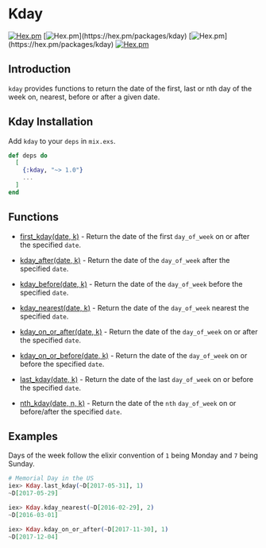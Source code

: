 # Kday

[![Hex.pm](https://img.shields.io/hexpm/v/kday.svg)](https://hex.pm/packages/kday)
[![Hex.pm](https://img.shields.io/hexpm/dw/kday.svg?)](https://hex.pm/packages/kday)
[![Hex.pm](https://img.shields.io/hexpm/dt/kday.svg?)](https://hex.pm/packages/kday)
[![Hex.pm](https://img.shields.io/hexpm/l/kday.svg)](https://hex.pm/packages/kday)

## Introduction

`kday` provides functions to return the date of the first, last or nth day of the week on, nearest, before or after a given date.

## Kday Installation

Add `kday` to your `deps` in `mix.exs`.

```elixir
def deps do
  [
    {:kday, "~> 1.0"}
    ...
  ]
end
```

## Functions

* [first_kday(date, k)](https://hexdocs.pm/kday/Kday.html#first_kday/2) - Return the date of the first `day_of_week` on or after the specified `date`.

* [kday_after(date, k)](https://hexdocs.pm/kday/Kday.html#kday_after/2) - Return the date of the `day_of_week` after the specified `date`.

* [kday_before(date, k)](https://hexdocs.pm/kday/Kday.html#kday_before/2) - Return the date of the `day_of_week` before the specified `date`.

* [kday_nearest(date, k)](https://hexdocs.pm/kday/Kday.html#kday_nearest/2) - Return the date of the `day_of_week` nearest the specified `date`.

* [kday_on_or_after(date, k)](https://hexdocs.pm/kday/Kday.html#kday_on_or_after/2) - Return the date of the `day_of_week` on or after the specified `date`.

* [kday_on_or_before(date, k)](https://hexdocs.pm/kday/Kday.html#kday_on_or_before/2) - Return the date of the `day_of_week` on or before the specified `date`.

* [last_kday(date, k)](https://hexdocs.pm/kday/Kday.html#last_kday/2) - Return the date of the last `day_of_week` on or before the specified `date`.

* [nth_kday(date, n, k)](https://hexdocs.pm/kday/Kday.html#nth_kday/3) - Return the date of the `nth` `day_of_week` on or before/after the specified `date`.

## Examples
Days of the week follow the elixir convention of `1` being Monday and `7` being Sunday.

```elixir
# Memorial Day in the US
iex> Kday.last_kday(~D[2017-05-31], 1)
~D[2017-05-29]

iex> Kday.kday_nearest(~D[2016-02-29], 2)
~D[2016-03-01]

iex> Kday.kday_on_or_after(~D[2017-11-30], 1)
~D[2017-12-04]
```


